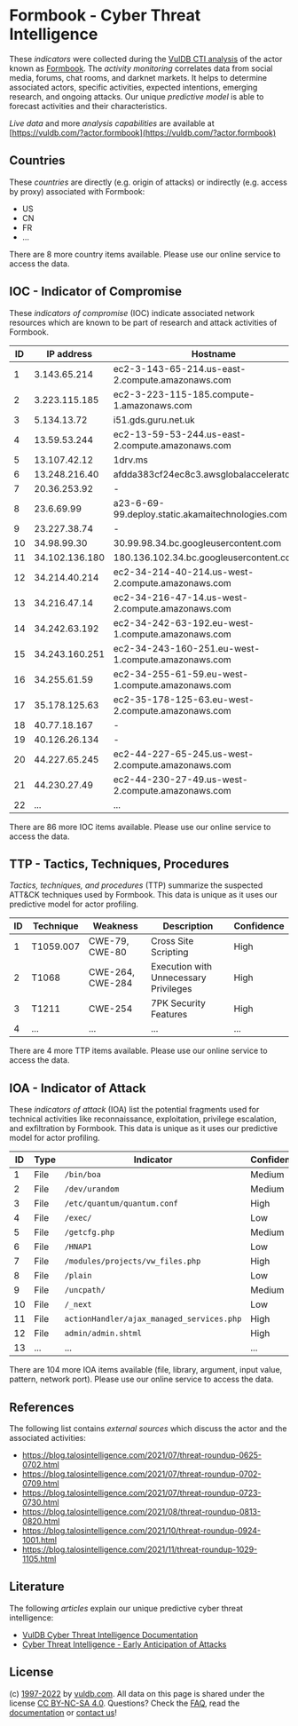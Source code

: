 # Formbook - Cyber Threat Intelligence

These _indicators_ were collected during the [VulDB CTI analysis](https://vuldb.com/?kb.cti) of the actor known as [Formbook](https://vuldb.com/?actor.formbook). The _activity monitoring_ correlates data from social media, forums, chat rooms, and darknet markets. It helps to determine associated actors, specific activities, expected intentions, emerging research, and ongoing attacks. Our unique _predictive model_ is able to forecast activities and their characteristics.

_Live data_ and more _analysis capabilities_ are available at [https://vuldb.com/?actor.formbook](https://vuldb.com/?actor.formbook)

## Countries

These _countries_ are directly (e.g. origin of attacks) or indirectly (e.g. access by proxy) associated with Formbook:

* US
* CN
* FR
* ...

There are 8 more country items available. Please use our online service to access the data.

## IOC - Indicator of Compromise

These _indicators of compromise_ (IOC) indicate associated network resources which are known to be part of research and attack activities of Formbook.

ID | IP address | Hostname | Campaign | Confidence
-- | ---------- | -------- | -------- | ----------
1 | 3.143.65.214 | ec2-3-143-65-214.us-east-2.compute.amazonaws.com | - | Medium
2 | 3.223.115.185 | ec2-3-223-115-185.compute-1.amazonaws.com | - | Medium
3 | 5.134.13.72 | i51.gds.guru.net.uk | - | High
4 | 13.59.53.244 | ec2-13-59-53-244.us-east-2.compute.amazonaws.com | - | Medium
5 | 13.107.42.12 | 1drv.ms | - | High
6 | 13.248.216.40 | afdda383cf24ec8c3.awsglobalaccelerator.com | - | High
7 | 20.36.253.92 | - | - | High
8 | 23.6.69.99 | a23-6-69-99.deploy.static.akamaitechnologies.com | - | High
9 | 23.227.38.74 | - | - | High
10 | 34.98.99.30 | 30.99.98.34.bc.googleusercontent.com | - | Medium
11 | 34.102.136.180 | 180.136.102.34.bc.googleusercontent.com | - | Medium
12 | 34.214.40.214 | ec2-34-214-40-214.us-west-2.compute.amazonaws.com | - | Medium
13 | 34.216.47.14 | ec2-34-216-47-14.us-west-2.compute.amazonaws.com | - | Medium
14 | 34.242.63.192 | ec2-34-242-63-192.eu-west-1.compute.amazonaws.com | - | Medium
15 | 34.243.160.251 | ec2-34-243-160-251.eu-west-1.compute.amazonaws.com | - | Medium
16 | 34.255.61.59 | ec2-34-255-61-59.eu-west-1.compute.amazonaws.com | - | Medium
17 | 35.178.125.63 | ec2-35-178-125-63.eu-west-2.compute.amazonaws.com | - | Medium
18 | 40.77.18.167 | - | - | High
19 | 40.126.26.134 | - | - | High
20 | 44.227.65.245 | ec2-44-227-65-245.us-west-2.compute.amazonaws.com | - | Medium
21 | 44.230.27.49 | ec2-44-230-27-49.us-west-2.compute.amazonaws.com | - | Medium
22 | ... | ... | ... | ...

There are 86 more IOC items available. Please use our online service to access the data.

## TTP - Tactics, Techniques, Procedures

_Tactics, techniques, and procedures_ (TTP) summarize the suspected ATT&CK techniques used by Formbook. This data is unique as it uses our predictive model for actor profiling.

ID | Technique | Weakness | Description | Confidence
-- | --------- | -------- | ----------- | ----------
1 | T1059.007 | CWE-79, CWE-80 | Cross Site Scripting | High
2 | T1068 | CWE-264, CWE-284 | Execution with Unnecessary Privileges | High
3 | T1211 | CWE-254 | 7PK Security Features | High
4 | ... | ... | ... | ...

There are 4 more TTP items available. Please use our online service to access the data.

## IOA - Indicator of Attack

These _indicators of attack_ (IOA) list the potential fragments used for technical activities like reconnaissance, exploitation, privilege escalation, and exfiltration by Formbook. This data is unique as it uses our predictive model for actor profiling.

ID | Type | Indicator | Confidence
-- | ---- | --------- | ----------
1 | File | `/bin/boa` | Medium
2 | File | `/dev/urandom` | Medium
3 | File | `/etc/quantum/quantum.conf` | High
4 | File | `/exec/` | Low
5 | File | `/getcfg.php` | Medium
6 | File | `/HNAP1` | Low
7 | File | `/modules/projects/vw_files.php` | High
8 | File | `/plain` | Low
9 | File | `/uncpath/` | Medium
10 | File | `/_next` | Low
11 | File | `actionHandler/ajax_managed_services.php` | High
12 | File | `admin/admin.shtml` | High
13 | ... | ... | ...

There are 104 more IOA items available (file, library, argument, input value, pattern, network port). Please use our online service to access the data.

## References

The following list contains _external sources_ which discuss the actor and the associated activities:

* https://blog.talosintelligence.com/2021/07/threat-roundup-0625-0702.html
* https://blog.talosintelligence.com/2021/07/threat-roundup-0702-0709.html
* https://blog.talosintelligence.com/2021/07/threat-roundup-0723-0730.html
* https://blog.talosintelligence.com/2021/08/threat-roundup-0813-0820.html
* https://blog.talosintelligence.com/2021/10/threat-roundup-0924-1001.html
* https://blog.talosintelligence.com/2021/11/threat-roundup-1029-1105.html

## Literature

The following _articles_ explain our unique predictive cyber threat intelligence:

* [VulDB Cyber Threat Intelligence Documentation](https://vuldb.com/?kb.cti)
* [Cyber Threat Intelligence - Early Anticipation of Attacks](https://www.scip.ch/en/?labs.20201022)

## License

(c) [1997-2022](https://vuldb.com/?kb.changelog) by [vuldb.com](https://vuldb.com/?kb.about). All data on this page is shared under the license [CC BY-NC-SA 4.0](https://creativecommons.org/licenses/by-nc-sa/4.0/). Questions? Check the [FAQ](https://vuldb.com/?kb.faq), read the [documentation](https://vuldb.com/?kb) or [contact us](https://vuldb.com/?contact)!
